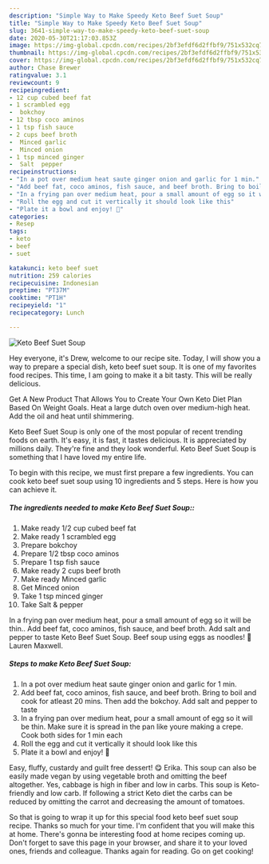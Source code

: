 ```yaml
---
description: "Simple Way to Make Speedy Keto Beef Suet Soup"
title: "Simple Way to Make Speedy Keto Beef Suet Soup"
slug: 3641-simple-way-to-make-speedy-keto-beef-suet-soup
date: 2020-05-30T21:17:03.853Z
image: https://img-global.cpcdn.com/recipes/2bf3efdf6d2ffbf9/751x532cq70/keto-beef-suet-soup-recipe-main-photo.jpg
thumbnail: https://img-global.cpcdn.com/recipes/2bf3efdf6d2ffbf9/751x532cq70/keto-beef-suet-soup-recipe-main-photo.jpg
cover: https://img-global.cpcdn.com/recipes/2bf3efdf6d2ffbf9/751x532cq70/keto-beef-suet-soup-recipe-main-photo.jpg
author: Chase Brewer
ratingvalue: 3.1
reviewcount: 9
recipeingredient:
- 12 cup cubed beef fat
- 1 scrambled egg
-  bokchoy
- 12 tbsp coco aminos
- 1 tsp fish sauce
- 2 cups beef broth
-  Minced garlic
-  Minced onion
- 1 tsp minced ginger
-  Salt  pepper
recipeinstructions:
- "In a pot over medium heat saute ginger onion and garlic for 1 min."
- "Add beef fat, coco aminos, fish sauce, and beef broth. Bring to boil and cook for atleast 20 mins. Then add the bokchoy. Add salt and pepper to taste"
- "In a frying pan over medium heat, pour a small amount of egg so it will be thin. Make sure it is spread in the pan like youre making a crepe. Cook both sides for 1 min each"
- "Roll the egg and cut it vertically it should look like this"
- "Plate it a bowl and enjoy! 🥣"
categories:
- Resep
tags:
- keto
- beef
- suet

katakunci: keto beef suet
nutrition: 259 calories
recipecuisine: Indonesian
preptime: "PT37M"
cooktime: "PT1H"
recipeyield: "1"
recipecategory: Lunch

---
```



![Keto Beef Suet Soup](https://img-global.cpcdn.com/recipes/2bf3efdf6d2ffbf9/751x532cq70/keto-beef-suet-soup-recipe-main-photo.jpg)

Hey everyone, it's Drew, welcome to our recipe site. Today, I will show you a way to prepare a special dish, keto beef suet soup. It is one of my favorites food recipes. This time, I am going to make it a bit tasty. This will be really delicious.

Get A New Product That Allows You to Create Your Own Keto Diet Plan Based On Weight Goals. Heat a large dutch oven over medium-high heat. Add the oil and heat until shimmering.

Keto Beef Suet Soup is only one of the most popular of recent trending foods on earth. It's easy, it is fast, it tastes delicious. It is appreciated by millions daily. They're fine and they look wonderful. Keto Beef Suet Soup is something that I have loved my entire life.


To begin with this recipe, we must first prepare a few ingredients. You can cook keto beef suet soup using 10 ingredients and 5 steps. Here is how you can achieve it.

##### The ingredients needed to make Keto Beef Suet Soup::

1. Make ready 1/2 cup cubed beef fat
1. Make ready 1 scrambled egg
1. Prepare  bokchoy
1. Prepare 1/2 tbsp coco aminos
1. Prepare 1 tsp fish sauce
1. Make ready 2 cups beef broth
1. Make ready  Minced garlic
1. Get  Minced onion
1. Take 1 tsp minced ginger
1. Take  Salt &amp; pepper


In a frying pan over medium heat, pour a small amount of egg so it will be thin.. Add beef fat, coco aminos, fish sauce, and beef broth. Add salt and pepper to taste Keto Beef Suet Soup. Beef soup using eggs as noodles! 🍜 Lauren Maxwell. 

##### Steps to make Keto Beef Suet Soup:

1. In a pot over medium heat saute ginger onion and garlic for 1 min.
1. Add beef fat, coco aminos, fish sauce, and beef broth. Bring to boil and cook for atleast 20 mins. Then add the bokchoy. Add salt and pepper to taste
1. In a frying pan over medium heat, pour a small amount of egg so it will be thin. Make sure it is spread in the pan like youre making a crepe. Cook both sides for 1 min each
1. Roll the egg and cut it vertically it should look like this
1. Plate it a bowl and enjoy! 🥣


Easy, fluffy, custardy and guilt free dessert! 😋 Erika. This soup can also be easily made vegan by using vegetable broth and omitting the beef altogether. Yes, cabbage is high in fiber and low in carbs. This soup is Keto-friendly and low carb. If following a strict Keto diet the carbs can be reduced by omitting the carrot and decreasing the amount of tomatoes. 

So that is going to wrap it up for this special food keto beef suet soup recipe. Thanks so much for your time. I'm confident that you will make this at home. There's gonna be interesting food at home recipes coming up. Don't forget to save this page in your browser, and share it to your loved ones, friends and colleague. Thanks again for reading. Go on get cooking!
